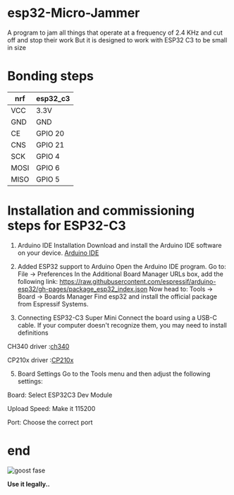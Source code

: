 # esp32-Micro-Jammer

A program to jam all things that operate at a frequency of 2.4 KHz and cut off and stop their work 
But it is designed to work with ESP32 C3 to be small in size

# Bonding steps
<table>
  <thead>
    <tr>
      <th>nrf</th>
      <th>esp32_c3</th>
    </tr>
  </thead>
  <tbody>
    <tr>
      <td>VCC</td>
      <td>3.3V</td>
    </tr>
    <tr>
      <td>GND</td>
      <td>GND</td>
    </tr>
    <tr>
      <td>CE</td>
      <td>GPIO 20</td>
    </tr>
     <tr>
      <td>CNS</td>
      <td>GPIO 21</td>
    </tr>
     <tr>
      <td>SCK</td>
      <td>GPIO 4</td>
    </tr>
    </tr>
     <tr>
      <td>MOSI</td>
      <td>GPIO 6</td>
    </tr>
    <tr>
      <td>MISO</td>
      <td>GPIO 5</td>
    </tr>
  </tbody>
</table>


# Installation and commissioning steps for ESP32-C3
1. Arduino IDE Installation
Download and install the Arduino IDE software on your device.
[Arduino IDE](https://www.arduino.cc/en/software)

2. Added ESP32 support to Arduino
Open the Arduino IDE program.
Go to:
File → Preferences
In the Additional Board Manager URLs box, add the following link:
https://raw.githubusercontent.com/espressif/arduino-esp32/gh-pages/package_esp32_index.json
Now head to:
Tools → Board → Boards Manager
Find esp32 and install the official package from Espressif Systems.

3. Connecting ESP32-C3 Super Mini
Connect the board using a USB-C cable.
If your computer doesn't recognize them, you may need to install definitions

CH340 driver :[ch340](https://sparks.gogo.co.nz/ch340.html)

 CP210x driver :[CP210x](https://www.silabs.com/developer-tools/usb-to-uart-bridge-vcp-drivers)

5. Board Settings
Go to the Tools menu and then adjust the following settings:

Board: Select ESP32C3 Dev Module

Upload Speed: Make it 115200

Port: Choose the correct port


# end
![goost fase](https://github.com/user-attachments/assets/240a771a-7620-4323-8c2e-825f120c3634)


**Use it legally..**
